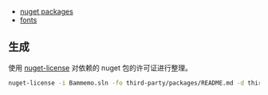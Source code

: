 - [nuget packages](./packages/README.md)
- [fonts](./fonts/README.md)

## 生成

使用 [nuget-license](https://github.com/sensslen/nuget-license) 对依赖的 nuget 包的许可证进行整理。

```bash
nuget-license -i Bammemo.sln -fo third-party/packages/README.md -d third-party/packages/
```